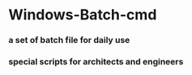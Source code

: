# Windows-Batch-cmd

### a set of batch file for daily use
### special scripts for architects and engineers


